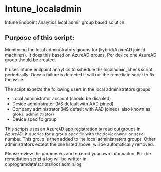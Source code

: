# Intune_localadmin
Intune Endpoint Analytics local admin group based solution.


Purpose of this script:
-
Monitoring the local administrators groups for (hybrid/AzureAD joined machines).
It does this based on AzureAD groups. Per device one AzureAD group should be created.

It uses Intune endpoint analytics to schedule the localadmin_check script periodically.
Once a failure is detected it will run the remediate script to fix the issue.

The script expects the following users in the local administrators groups
- Local administrator account (should be disabled)
- Device administrator (MS default with AAD joined)
- Company administrator (MS default with AAD joined) (also known as global administrator)
- Device specific group

This scripts uses an AzureAD app registration to read out groups in AzureAD. it queries for a group specific with the devicename or serial number.
This group is then added to the local administrators groups. Other administrators except the one listed above, will be automatically removed.

Please review the parameters and entered your own information.
For the remediation script a log will be written in c:\programdata\scripts\localadmin.log
